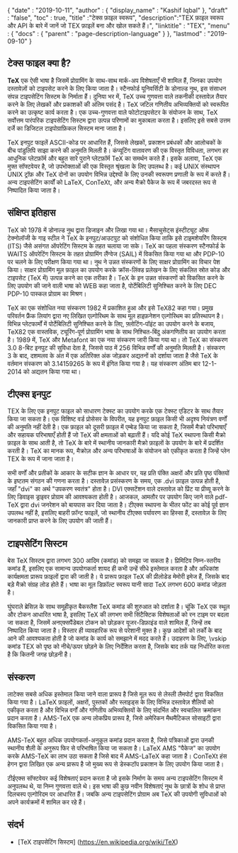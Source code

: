 {
  "date" : "2019-10-11",
  "author" : {
    "display_name" : "Kashif Iqbal"
},
  "draft" : "false",
  "toc" : true,
  "title" :"टेक्स फ़ाइल स्वरूप",
  "description":"TEX फ़ाइल स्वरूप और API के बारे में जानें जो TEX फ़ाइलें बना और खोल सकते हैं।",
  "linktitle" : "TEX",
  "menu" : {
    "docs" : {
      "parent" : "page-description-language"
}
},
  "lastmod" : "2019-09-10"
}

## टेक्स फाइल क्या है? ##

**TeX** एक ऐसी भाषा है जिसमें प्रोग्रामिंग के साथ-साथ मार्क-अप विशेषताएँ भी शामिल हैं, जिनका उपयोग दस्तावेज़ों को टाइपसेट करने के लिए किया जाता है। स्टैनफोर्ड यूनिवर्सिटी के डोनाल्ड नुथ, इस संसाधन संपन्न टाइपसेटिंग सिस्टम के निर्माता हैं। दुनिया भर में, TeX उच्च गुणवत्ता वाले तकनीकी दस्तावेज़ तैयार करने के लिए लेखकों और प्रकाशकों की अंतिम पसंद है। TeX जटिल गणितीय अभिव्यक्तियों को स्वरूपित करने का उत्कृष्ट कार्य करता है। एक उच्च-गुणवत्ता वाले फोटोटाइपसेटर के संयोजन के साथ, TeX सर्वोत्तम पारंपरिक टाइपसेटिंग सिस्टम द्वारा उत्पन्न परिणामों का मुकाबला करता है। इसलिए इसे सबसे उत्तम दर्जे का डिजिटल टाइपोग्राफ़िकल सिस्टम माना जाता है।

TeX इनपुट फाइलें ASCII-कोड पर आधारित हैं, जिससे लेखकों, प्रकाशन प्रबंधकों और आलोचकों के बीच पांडुलिपि साझा करने की अनुमति मिलती है। कंप्यूटिंग वातावरण की एक विस्तृत विविधता, लगभग हर आधुनिक प्लेटफ़ॉर्म और बहुत सारे पुराने प्लेटफ़ॉर्म TeX का समर्थन करते हैं। इसके अलावा, TeX एक मुफ्त सॉफ्टवेयर है, जो उपभोक्ताओं की एक विस्तृत श्रृंखला के लिए उपलब्ध है। कई UNIX संस्थापन UNIX ट्रॉफ़ और TeX दोनों का उपयोग विभिन्न उद्देश्यों के लिए उनकी स्वरूपण प्रणाली के रूप में करते हैं। अन्य टाइपसेटिंग कार्यों को LaTeX, ConTeXt, और अन्य मैक्रो पैकेज के रूप में जबरदस्त रूप से निष्पादित किया जाता है।

## संक्षिप्त इतिहास ##

TeX को 1978 में डोनाल्ड नुथ द्वारा डिजाइन और लिखा गया था। मैसाचुसेट्स इंस्टीट्यूट ऑफ टेक्नोलॉजी के गाइ स्टील ने TeX के इनपुट/आउटपुट को संशोधित किया ताकि इसे टाइमशेयरिंग सिस्टम (ITS) जैसे असंगत ऑपरेटिंग सिस्टम के तहत चलाया जा सके। TeX का पहला संस्करण स्टैनफोर्ड के WAITS ऑपरेटिंग सिस्टम के तहत प्रोग्रामिंग लैंग्वेज (SAIL) में विकसित किया गया था और PDP-10 पर चलने के लिए परीक्षण किया गया था। नुथ ने उन्नत संस्करणों के लिए साक्षर प्रोग्रामिंग का विचार पेश किया। साक्षर प्रोग्रामिंग मूल फ़ाइल का उपयोग करके क्रॉस-लिंक्ड प्रलेखन के लिए संकलित स्रोत कोड और टाइपसेट (TeX में) उत्पन्न करने का एक तरीका है। TeX के इन उन्नत संस्करणों को विकसित करने के लिए उपयोग की जाने वाली भाषा को WEB कहा जाता है, पोर्टेबिलिटी सुनिश्चित करने के लिए DEC PDP-10 पास्कल प्रोग्राम का मिश्रण।

TeX का एक संशोधित नया संस्करण 1982 में प्रकाशित हुआ और इसे TeX82 कहा गया। प्रमुख परिवर्तन फ्रैंक लियांग द्वारा नए लिखित एल्गोरिथम के साथ मूल हाइफ़नेशन एल्गोरिथम का प्रतिस्थापन है। विभिन्न प्लेटफार्मों में पोर्टेबिलिटी सुनिश्चित करने के लिए, फ़्लोटिंग-पॉइंट का उपयोग करने के बजाय, TeX82 एक वास्तविक, ट्यूरिंग-पूर्ण प्रोग्रामिंग भाषा के साथ निश्चित-बिंदु अंकगणितीय का उपयोग करता है। 1989 में, TeX और Metafont का एक नया संस्करण जारी किया गया था। तो TeX का संस्करण 3.0 8-बिट इनपुट की सुविधा देता है, जिससे पाठ में 256 विभिन्न वर्णों की अनुमति मिलती है। संस्करण 3 के बाद, दशमलव के अंत में एक अतिरिक्त अंक जोड़कर अद्यतनों को दर्शाया जाता है जैसे TeX के वर्तमान संस्करण को 3.14159265 के रूप में इंगित किया गया है। यह संस्करण अंतिम बार 12-1-2014 को अद्यतन किया गया था।

## टीएक्स इनपुट ##

TEX के लिए एक इनपुट फाइल को साधारण टेक्स्ट का उपयोग करके एक टेक्स्ट एडिटर के साथ तैयार किया जा सकता है। एक विशिष्ट वर्ड प्रोसेसर के विपरीत, यह इनपुट फ़ाइल किसी भी अदृश्य नियंत्रण वर्णों की अनुमति नहीं देती है। एक फ़ाइल को दूसरी फ़ाइल में एम्बेड किया जा सकता है, जिसमें मैक्रो परिभाषाएँ और सहायक परिभाषाएँ होती हैं जो TeX की क्षमताओं को बढ़ाती हैं। यदि कोई TeX स्थापना किसी मैक्रो फ़ाइल के साथ आती है, तो TeX के बारे में स्थानीय जानकारी मैक्रो फ़ाइलों के उपयोग के बारे में प्रदर्शित करती है। TeX का मानक रूप, मैक्रोज़ और अन्य परिभाषाओं के संयोजन को एकीकृत करता है जिन्हें प्लेन TEX के रूप में जाना जाता है।

सभी वर्णों और प्रतीकों के आकार के सटीक ज्ञान के आधार पर, यह प्रति पंक्ति अक्षरों और प्रति पृष्ठ पंक्तियों के इष्टतम संगठन की गणना करता है। दस्तावेज़ प्रसंस्करण के समय, एक .dvi फ़ाइल उत्पन्न होती है, जहाँ "dvi" का अर्थ "उपकरण स्वतंत्र" होता है। DVI एक्सटेंशन वाले दस्तावेज़ को प्रिंट या प्रीव्यू करने के लिए डिवाइस ड्राइवर प्रोग्राम की आवश्यकता होती है। आजकल, आमतौर पर उपयोग किए जाने वाले pdf-TeX द्वारा dvi जनरेशन को बायपास कर दिया जाता है। टीएक्स स्थापना के भीतर फोंट का कोई पूर्व ज्ञान उपलब्ध नहीं है, इसलिए बाहरी फ़ॉन्ट फाइलें, जो स्थानीय टीएक्स पर्यावरण का हिस्सा हैं, दस्तावेज़ के लिए जानकारी प्राप्त करने के लिए उपयोग की जाती हैं।

## टाइपसेटिंग सिस्टम ##

बेस TeX सिस्टम द्वारा लगभग 300 आदिम (कमांड) को समझा जा सकता है। प्रिमिटिव निम्न-स्तरीय कमांड हैं, इसलिए एक सामान्य उपयोगकर्ता शायद ही कभी उन्हें सीधे इस्तेमाल करता है और अधिकांश कार्यक्षमता प्रारूप फ़ाइलों द्वारा की जाती है। ये प्रारूप फ़ाइल TeX की प्रीलोडेड मेमोरी इमेज हैं, जिसके बाद बड़े मैक्रो संग्रह लोड होते हैं। भाषा का मूल डिफ़ॉल्ट स्वरूप यानी सादा TeX लगभग 600 कमांड जोड़ता है।

घुंघराले ब्रेसिज़ के साथ समूहीकृत बैकस्लैश TeX कमांड की शुरुआत को दर्शाता है। चूंकि TeX एक स्थूल और टोकन आधारित भाषा है, इसलिए TeX की लगभग सभी सिंटैक्टिक विशेषताओं को रन टाइम पर बदला जा सकता है, जिसमें अनएक्सपैंडेबल टोकन को छोड़कर यूजर-डिफ़ाइंड वाले शामिल हैं, जिन्हें तब निष्पादित किया जाता है। विस्तार ही व्यावहारिक रूप से परेशानी मुक्त है। कुछ आदेशों को तर्कों के बाद आने की आवश्यकता होती है जो कमांड के कार्य को समझाने में मदद करते हैं। उदाहरण के लिए, \vskip कमांड TEX को पृष्ठ को नीचे/ऊपर छोड़ने के लिए निर्देशित करता है, जिसके बाद तर्क यह निर्धारित करता है कि कितनी जगह छोड़नी है।

## संस्करण ##

लाटेक्स सबसे अधिक इस्तेमाल किया जाने वाला प्रारूप है जिसे मूल रूप से लेस्ली लैमपोर्ट द्वारा विकसित किया गया है। LaTeX फ़ाइलों, अक्षरों, पुस्तकों और स्लाइड्स के लिए विभिन्न दस्तावेज़ शैलियों को एकीकृत करता है और विभिन्न वर्गों और गणितीय अभिव्यक्तियों के लिए संदर्भित और स्वचालित क्रमांकन प्रदान करता है। AMS-TeX एक अन्य लोकप्रिय प्रारूप है, जिसे अमेरिकन मैथमैटिकल सोसाइटी द्वारा विकसित किया गया है।

AMS-TeX बहुत अधिक उपयोगकर्ता-अनुकूल कमांड प्रदान करता है, जिसे पत्रिकाओं द्वारा उनकी स्थानीय शैली के अनुरूप फिर से परिभाषित किया जा सकता है। LaTeX AMS "पैकेज" का उपयोग करके AMS-TeX का लाभ उठा सकता है जिसे बाद में AMS-LaTeX कहा जाता है। ConTeXt हंस हेगन द्वारा लिखित एक अन्य प्रारूप है जो मुख्य रूप से डेस्कटॉप प्रकाशन के लिए उपयोग किया जाता है।

टीईएक्स सॉफ्टवेयर कई विशेषताएं प्रदान करता है जो इसके निर्माण के समय अन्य टाइपसेटिंग सिस्टम में अनुपलब्ध थे, या निम्न गुणवत्ता वाले थे। इस भाषा की कुछ नवीन विशेषताएं नुथ के छात्रों के शोध से प्राप्त दिलचस्प एल्गोरिदम पर आधारित हैं। जबकि अन्य टाइपसेटिंग प्रोग्राम अब TeX की उपयोगी सुविधाओं को अपने कार्यक्रमों में शामिल कर रहे हैं।

## संदर्भ ##

* [TeX टाइपसेटिंग सिस्टम] (https://en.wikipedia.org/wiki/TeX)

